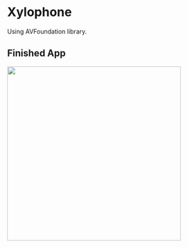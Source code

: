 # Xylophone
Using AVFoundation library.

## Finished App
<img src="https://github.com/amitvirani/Xylophone-iOS11-master/blob/master/Xylophone.png" width="400">
